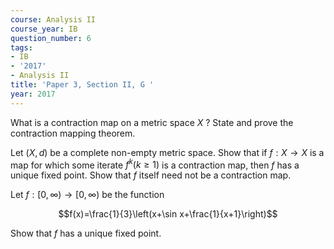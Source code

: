 ```yaml
---
course: Analysis II
course_year: IB
question_number: 6
tags:
- IB
- '2017'
- Analysis II
title: 'Paper 3, Section II, G '
year: 2017
---
```




What is a contraction map on a metric space $X$ ? State and prove the contraction mapping theorem.

Let $(X, d)$ be a complete non-empty metric space. Show that if $f: X \rightarrow X$ is a map for which some iterate $f^{k}(k \geqslant 1)$ is a contraction map, then $f$ has a unique fixed point. Show that $f$ itself need not be a contraction map.

Let $f:[0, \infty) \rightarrow[0, \infty)$ be the function

$$f(x)=\frac{1}{3}\left(x+\sin x+\frac{1}{x+1}\right)$$

Show that $f$ has a unique fixed point.